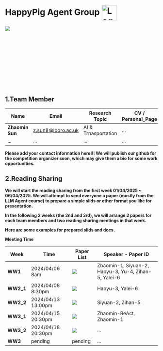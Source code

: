 # HappyPig Agent Group <img src="https://github.com/s2029927szm/HappyPig-Agent/blob/main/Groceries/logo_h.svg?raw=true" style="height: 50px; vertical-align: middle;" alt="Logo" />

<!-- Top section: Background image -->
<div style="width: 100%; height: 200px;">
    <img src="https://github.com/s2029927szm/HappyPig-Agent/blob/main/Groceries/loughborough_university_icon.jpg"/><br><br>
</div>

## 1.Team Member

| Name | Email | Research Topic | CV / Personal_Page |
| -------- | ------------- | --------------------------------- | ------------- |
| **Zhaomin Sun** | z.sun8@lboro.ac.uk | AI & Trnasportation | ... |
| **...** | ... | ... | ... |


**Please add your contact information here!!! We will publish our github for the competition organizer soon, which may give them a bio for some work opportunities.**

## 2.Reading Sharing

**We will start the reading sharing from the first week 01/04/2025 ~ 06/04/2025. We will attempt to send everyone a paper (mostly from the LLM Agent course) to prepare a simple slids or other format you like for presentation.**

**In the following 2 weeks (the 2nd and 3rd), we will arrange 2 papers for each team members and two reading sharing meetings in that week.**

**[Here are some examples for prepared slids and docs.](https://github.com/s2029927szm/HappyPig-Agent/tree/main/Sliedes_templates)**

**Meeting Time**

| Week | Time | Paper List | Speaker - Paper ID |
| ---- | ----------- | ----- | ----------------------------------------- |
| **WW1** | 2024/04/06 8am | [![](https://img.shields.io/badge/_Reading%20List%20w1_-orange)](https://github.com/s2029927szm/HappyPig-Agent/tree/main/Groceries/Reading_list_w1.txt) | Zhaomin-1, Siyuan-2, Haoyu-3, Yu-4, Zihan-5, Yalei-6 |
| **WW2_1** | 2024/04/08 8:30pm | [![](https://img.shields.io/badge/_Reading%20List%20w1_-orange)](https://github.com/s2029927szm/HappyPig-Agent/tree/main/Groceries/Reading_list_w1.txt) | Haoyu-3, Yalei-6 |
| **WW2_2** | 2024/04/13 13:00pm | [![](https://img.shields.io/badge/_Reading%20List%20w1_-orange)](https://github.com/s2029927szm/HappyPig-Agent/tree/main/Groceries/Reading_list_w1.txt) | Siyuan-2, Zihan-5 |
| **WW3_1** | 2024/04/15 20:30pm | [![](https://img.shields.io/badge/_Reading%20List%20w2_-orange)](https://github.com/s2029927szm/HappyPig-Agent/tree/main/Groceries/Reading_list_w2.txt) | Zhaomin-ReAct, Zhaomin-1 |
| **WW3_2** | 2024/04/18 20:30pm | [![](https://img.shields.io/badge/_Reading%20List%20w2_-orange)](https://github.com/s2029927szm/HappyPig-Agent/tree/main/Groceries/Reading_list_w2.txt) | ... |
| **WW3** | pending | pending | ... |

